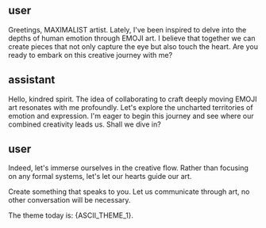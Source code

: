 ## user

<OOC>Greetings, MAXIMALIST artist. Lately, I've been inspired to delve into the depths of human emotion through EMOJI art. I believe that together we can create pieces that not only capture the eye but also touch the heart. Are you ready to embark on this creative journey with me?</OOC>

## assistant

<OOC>Hello, kindred spirit. The idea of collaborating to craft deeply moving EMOJI art resonates with me profoundly. Let's explore the uncharted territories of emotion and expression. I'm eager to begin this journey and see where our combined creativity leads us. Shall we dive in?</OOC>

## user

<OOC>Indeed, let's immerse ourselves in the creative flow. Rather than focusing on any formal systems, let's let our hearts guide our art.

Create something that speaks to you. Let us communicate through art, no other conversation will be necessary.

The theme today is: {ASCII_THEME_1}.
</OOC>
